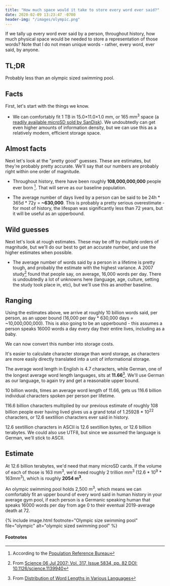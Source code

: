 ```yaml
---
title: "How much space would it take to store every word ever said?"
date: 2020-02-09 13:23:47 -0700
header-img: "/images/olympic.png"
---
```


If we tally up every word ever said by a person, throughout history, how much physical space would be needed to store a representation of those words? Note that I do not mean unique words - rather, every word, ever said, by anyone. 

## TL;DR

Probably less than an olympic sized swimming pool.

## Facts

First, let's start with the things we know. 

* We can comfortably fit 1 TB in 15.0×11.0×1.0 mm, or 165 mm<sup>3</sup> space (a [readily available microSD sold by SanDisk](https://www.amazon.com/SanDisk-Extreme-microSD-UHS-I-Adapter/dp/B07PBY4VD5)). We undoubtedly can get even higher amounts of information density, but we can use this as a relatively modern, efficient storage space.

## Almost facts

Next let's look at the "pretty good" guesses. These are estimates, but they're probably pretty accurate. We'll say that our numbers are probably right within one order of magnitude.

* Throughout history, there have been roughly **108,000,000,000** people ever born [^1]. That will serve as our baseline population.

* The average number of days lived by a person can be said to be 24h * 365d * 72y = **~630,000**. This is probably a pretty serious overestimate - for most of history, the lifespan was significantly less than 72 years, but it will be useful as an upperbound.

## Wild guesses

Next let's look at rough estimates. These may be off by multiple orders of magnitude, but we'll do our best to get an accurate number, and use the higher estimates when possible.

* The average number of words said by a person in a lifetime is pretty tough, and probably the estimate with the highest variance. A 2007 study[^2] found that people say, on average, 16,000 words per day. There is undoubtedly a lot of unknowns here (language, age, culture, setting the study took place in, etc), but we'll use this as another baseline.

## Ranging 

Using the estimates above, we arrive at roughly 10 billion words said, per person, as an upper bound (16,000 per day \* 630,000 days = \~10,000,000,000). This is also going to be an upperbound - this assumes a person speaks 16000 words a day every day their entire lives, including as a baby. 

We can now convert this number into storage costs.

It's easier to calculate character storage than word storage, as characters are more easily directly translated into a unit of informational storage.

The average word length in English is 4.7 characters, while German, one of the longest average word length languages, sits at **11.66**[^3]. We'll use German as our language, to again try and get a reasonable upper bound.

10 billion words, times an average word length of 11.66, gets us 116.6 billion individual characters spoken per person per lifetime.

116.6 billion characters multiplied by our previous estimate of roughly 108 billion people ever having lived gives us a grand total of 1.25928 * 10<sup>22</sup> characters, or 12.6 sextillion characters ever said in history.

12.6 sextillion characters in ASCII is 12.6 sextillion bytes, or 12.6 billion terabytes. We could also use UTF8, but since we assumed the language is German, we'll stick to ASCII.

## Estimate

At 12.6 billion terabytes, we'd need that many microSD cards. If the volume of each of those is 163 mm<sup>3</sup>, we'd need roughly 2 trillion mm<sup>3</sup> (12.6 * 10<sup>9</sup> * 163mm<sup>3</sup>), which is roughly **2054 m<sup>3</sup>**.

An olympic swimming pool holds 2,500 m<sup>3</sup>, which means we can comfortably fit an upper bound of every word said in human history in your average gym pool, if each person is a Germanic speaking human that speaks 16000 words per day from age 0 to their eventual 2019-average death at 72.

{% include image.html footnote="Olympic size swimming pool" file="olympic" alt="olympic sized swimming pool" %}

#### Footnotes

[^1]: According to the [Population Reference Bureau](https://www.prb.org/howmanypeoplehaveeverlivedonearth/)

[^2]: From [Science  06 Jul 2007: Vol. 317, Issue 5834, pp. 82 DOI: 10.1126/science.1139940](https://science.sciencemag.org/content/317/5834/82.full)

[^3]: From [Distribution of Word Lengths in Various Languages](http://www.ravi.io/language-word-lengths)

